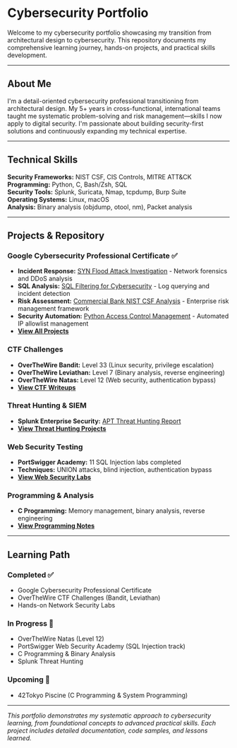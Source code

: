 # Cybersecurity Portfolio

Welcome to my cybersecurity portfolio showcasing my transition from architectural design to cybersecurity. This repository documents my comprehensive learning journey, hands-on projects, and practical skills development.

---

## About Me

I'm a detail-oriented cybersecurity professional transitioning from architectural design. My 5+ years in cross-functional, international teams taught me systematic problem-solving and risk management—skills I now apply to digital security. I'm passionate about building security-first solutions and continuously expanding my technical expertise.

---

## Technical Skills

**Security Frameworks:** NIST CSF, CIS Controls, MITRE ATT&CK  
**Programming:** Python, C, Bash/Zsh, SQL  
**Security Tools:** Splunk, Suricata, Nmap, tcpdump, Burp Suite  
**Operating Systems:** Linux, macOS  
**Analysis:** Binary analysis (objdump, otool, nm), Packet analysis

---

## Projects & Repository

### **Google Cybersecurity Professional Certificate** ✅
- **Incident Response:** [SYN Flood Attack Investigation](/Projects-Google-cybersecurity-professional-certificate/03-syn-flood-incident-report.md) - Network forensics and DDoS analysis
- **SQL Analysis:** [SQL Filtering for Cybersecurity](/Projects-Google-cybersecurity-professional-certificate/09-sql-filtering.md) - Log querying and incident detection
- **Risk Assessment:** [Commercial Bank NIST CSF Analysis](/Projects-Google-cybersecurity-professional-certificate/12-nist-csf-risk-assessment.md) - Enterprise risk management framework
- **Security Automation:** [Python Access Control Management](/Projects-Google-cybersecurity-professional-certificate/28-python-algorithm-access-control.md) - Automated IP allowlist management
- **[View All Projects](/Projects-Google-cybersecurity-professional-certificate/)**

### **CTF Challenges**
- **OverTheWire Bandit:** Level 33 (Linux security, privilege escalation)
- **OverTheWire Leviathan:** Level 7 (Binary analysis, reverse engineering)
- **OverTheWire Natas:** Level 12 (Web security, authentication bypass)
- **[View CTF Writeups](/CTF/)**

### **Threat Hunting & SIEM**
- **Splunk Enterprise Security:** [APT Threat Hunting Report](/Splunk-bots-threat-hunting/report-taedonggang-apt.md)
- **[View Threat Hunting Projects](/Splunk-bots-threat-hunting/)**

### **Web Security Testing**
- **PortSwigger Academy:** 11 SQL Injection labs completed
- **Techniques:** UNION attacks, blind injection, authentication bypass
- **[View Web Security Labs](/PortSwigger-web-security-academy/)**

### **Programming & Analysis**
- **C Programming:** Memory management, binary analysis, reverse engineering
- **[View Programming Notes](/c-notes.md)**

---

## Learning Path

### **Completed** ✅
- Google Cybersecurity Professional Certificate
- OverTheWire CTF Challenges (Bandit, Leviathan)
- Hands-on Network Security Labs

### **In Progress** 🔄
- OverTheWire Natas (Level 12)
- PortSwigger Web Security Academy (SQL Injection track)
- C Programming & Binary Analysis
- Splunk Threat Hunting

### **Upcoming** 📅
- 42Tokyo Piscine (C Programming & System Programming)

---

*This portfolio demonstrates my systematic approach to cybersecurity learning, from foundational concepts to advanced practical skills. Each project includes detailed documentation, code samples, and lessons learned.*